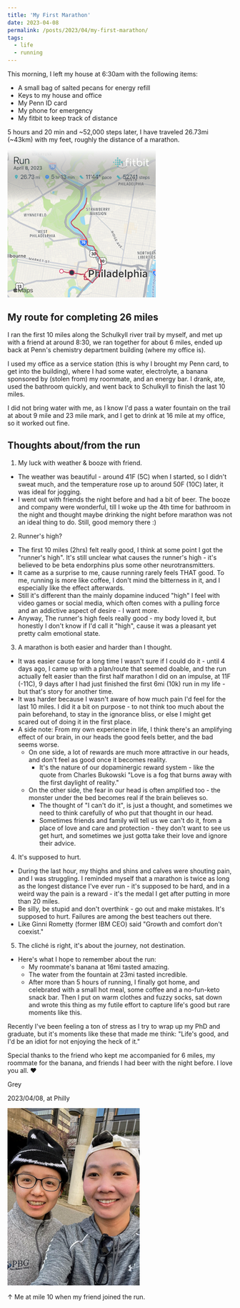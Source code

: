 ```yaml
---
title: 'My First Marathon'
date: 2023-04-08
permalink: /posts/2023/04/my-first-marathon/
tags:
  - life
  - running
---
```


This morning, I left my house at 6:30am with the following items:

- A small bag of salted pecans for energy refill
- Keys to my house and office
- My Penn ID card
- My phone for emergency
- My fitbit to keep track of distance

5 hours and 20 min and ~52,000 steps later, I have traveled 26.73mi (~43km) with my feet, roughly the distance of a marathon.

![Fitbit record](/images/posts/first-marathon-fitbit.png)

## My route for completing 26 miles

I ran the first 10 miles along the Schulkyll river trail by myself, and met up with a friend at around 8:30, we ran together for about 6 miles, ended up back at Penn's chemistry department building (where my office is). 

I used my office as a service station (this is why I brought my Penn card, to get into the building), where I had some water, electrolyte, a banana sponsored by (stolen from) my roommate, and an energy bar. I drank, ate, used the bathroom quickly, and went back to Schulkyll to finish the last 10 miles.

I did not bring water with me, as I know I'd pass a water fountain on the trail at about 9 mile and 23 mile mark, and I get to drink at 16 mile at my office, so it worked out fine.

## Thoughts about/from the run

1. My luck with weather & booze with friend.
  - The weather was beautiful - around 41F (5C) when I started, so I didn't sweat much, and the temperature rose up to around 50F (10C) later, it was ideal for jogging.
  - I went out with friends the night before and had a bit of beer. The booze and company were wonderful, till I woke up the 4th time for bathroom in the night and thought maybe drinking the night before marathon was not an ideal thing to do. Still, good memory there :) 

2. Runner's high?
  - The first 10 miles (2hrs) felt really good, I think at some point I got the "runner's high". It's still unclear what causes the runner's high - it's believed to be beta endorphins plus some other neurotransmitters.
  - It came as a surprise to me, cause running rarely feels THAT good. To me, running is more like coffee, I don't mind the bitterness in it, and I especially like the effect afterwards. 
  - Still it's different than the mainly dopamine induced "high" I feel with video games or social media, which often comes with a pulling force and an addictive aspect of desire - I want more.
  - Anyway, The runner's high feels really good - my body loved it, but honestly I don't know if I'd call it "high", cause it was a pleasant yet pretty calm emotional state. 

3. A marathon is both easier and harder than I thought.
  - It was easier cause for a long time I wasn't sure if I could do it - until 4 days ago, I came up with a plan/route that seemed doable, and the run actually felt easier than the first half marathon I did on an impulse, at 11F (-11C), 9 days after I had just finished the first 6mi (10k) run in my life - but that's story for another time.
  - It was harder because I wasn't aware of how much pain I'd feel for the last 10 miles. I did it a bit on purpose - to not think too much about the pain beforehand, to stay in the ignorance bliss, or else I might get scared out of doing it in the first place.
  - A side note: From my own experience in life, I think there's an amplifying effect of our brain, in our heads the good feels better, and the bad seems worse.
    - On one side, a lot of rewards are much more attractive in our heads, and don't feel as good once it becomes reality. 
      - It's the nature of our dopaminergic reward system - like the quote from Charles Bukowski "Love is a fog that burns away with the first daylight of reality."
    - On the other side, the fear in our head is often amplified too - the monster under the bed becomes real if the brain believes so.
      - The thought of "I can't do it", is just a thought, and sometimes we need to think carefully of who put that thought in our head.
      - Sometimes friends and family will tell us we can't do it, from a place of love and care and protection - they don't want to see us get hurt, and sometimes we just gotta take their love and ignore their advice.

4. It's supposed to hurt.
  - During the last hour, my thighs and shins and calves were shouting pain, and I was struggling. I reminded myself that a marathon is twice as long as the longest distance I've ever run - it's supposed to be hard, and in a weird way the pain is a reward - it's the medal I get after putting in more than 20 miles. 
  - Be silly, be stupid and don't overthink - go out and make mistakes. It's supposed to hurt. Failures are among the best teachers out there.
  - Like Ginni Rometty (former IBM CEO) said "Growth and comfort don't coexist."

5. The cliché is right, it's about the journey, not destination.
  - Here's what I hope to remember about the run:
    - My roommate's banana at 16mi tasted amazing.
    - The water from the fountain at 23mi tasted incredible.
    - After more than 5 hours of running, I finally got home, and celebrated with a small hot meal, some coffee and a no-fun-keto snack bar. Then I put on warm clothes and fuzzy socks, sat down and wrote this thing as my futile effort to capture life's good but rare moments like this.

Recently I've been feeling a ton of stress as I try to wrap up my PhD and graduate, but it's moments like these that made me think: "Life's good, and I'd be an idiot for not enjoying the heck of it."

Special thanks to the friend who kept me accompanied for 6 miles, my roommate for the banana, and friends I had beer with the night before. I love you all.  ♥

Grey

2023/04/08, at Philly

![Me at 16mi](/images/posts/first-marathon-selfie.png)

↑ Me at mile 10 when my friend joined the run.